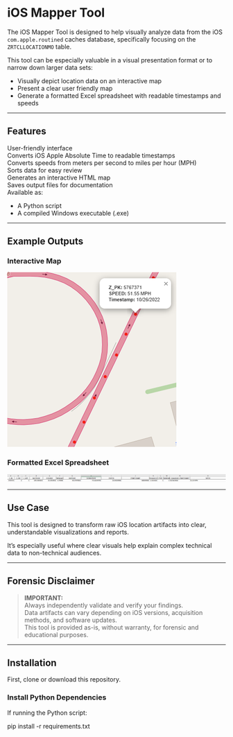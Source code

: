# iOS Mapper Tool

The iOS Mapper Tool is designed to help visually analyze data from the iOS `com.apple.routined` caches database, specifically focusing on the `ZRTCLLOCATIONMO` table.

This tool can be especially valuable in a visual presentation format or to narrow down larger data sets:

- Visually depict location data on an interactive map
- Present a clear user friendly map
- Generate a formatted Excel spreadsheet with readable timestamps and speeds

---

## Features

User-friendly interface  
Converts iOS Apple Absolute Time to readable timestamps  
Converts speeds from meters per second to miles per hour (MPH)  
Sorts data for easy review  
Generates an interactive HTML map  
Saves output files for documentation  
Available as:
- A Python script
- A compiled Windows executable (.exe)

---

## Example Outputs

### Interactive Map

![HTML Map Screenshot](ExampleImages/HTMLVisual.png)

### Formatted Excel Spreadsheet

![Formatted Spreadsheet Screenshot](ExampleImages/updatedspreadsheet.png)

---

## Use Case

This tool is designed to transform raw iOS location artifacts into clear, understandable visualizations and reports.

It’s especially useful where clear visuals help explain complex technical data to non-technical audiences.

---

## Forensic Disclaimer

> **IMPORTANT:**  
> Always independently validate and verify your findings.  
> Data artifacts can vary depending on iOS versions, acquisition methods, and software updates.  
> This tool is provided as-is, without warranty, for forensic and educational purposes.

---

## Installation

First, clone or download this repository.

### Install Python Dependencies

If running the Python script:

pip install -r requirements.txt

